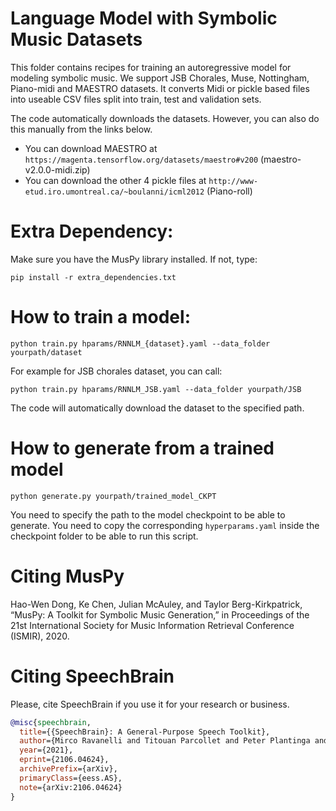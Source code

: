 # Language Model with Symbolic Music Datasets
This folder contains recipes for training an autoregressive model for modeling symbolic music. We support JSB Chorales, Muse, Nottingham, Piano-midi and MAESTRO datasets.
It converts Midi or pickle based files into useable CSV files split into train, test and validation sets.

The code automatically downloads the datasets. However, you can also do this manually from the links below.

* You can download MAESTRO at `https://magenta.tensorflow.org/datasets/maestro#v200` (maestro-v2.0.0-midi.zip)
* You can download the other 4 pickle files at `http://www-etud.iro.umontreal.ca/~boulanni/icml2012` (Piano-roll)


# Extra Dependency:
Make sure you have the MusPy library installed. If not, type:
```
pip install -r extra_dependencies.txt
```

# How to train a model:
```
python train.py hparams/RNNLM_{dataset}.yaml --data_folder yourpath/dataset
```
For example for JSB chorales dataset, you can call:
```
python train.py hparams/RNNLM_JSB.yaml --data_folder yourpath/JSB
```
The code will automatically download the dataset to the specified path.

# How to generate from a trained model

```
python generate.py yourpath/trained_model_CKPT
```
You need to specify the path to the model checkpoint to be able to generate. You need to copy the corresponding `hyperparams.yaml` inside the checkpoint folder to be able to run this script.


# **Citing MusPy**
Hao-Wen Dong, Ke Chen, Julian McAuley, and Taylor Berg-Kirkpatrick, “MusPy: A Toolkit for Symbolic Music Generation,” in Proceedings of the 21st International Society for Music Information Retrieval Conference (ISMIR), 2020.


# **Citing SpeechBrain**
Please, cite SpeechBrain if you use it for your research or business.

```bibtex
@misc{speechbrain,
  title={{SpeechBrain}: A General-Purpose Speech Toolkit},
  author={Mirco Ravanelli and Titouan Parcollet and Peter Plantinga and Aku Rouhe and Samuele Cornell and Loren Lugosch and Cem Subakan and Nauman Dawalatabad and Abdelwahab Heba and Jianyuan Zhong and Ju-Chieh Chou and Sung-Lin Yeh and Szu-Wei Fu and Chien-Feng Liao and Elena Rastorgueva and François Grondin and William Aris and Hwidong Na and Yan Gao and Renato De Mori and Yoshua Bengio},
  year={2021},
  eprint={2106.04624},
  archivePrefix={arXiv},
  primaryClass={eess.AS},
  note={arXiv:2106.04624}
}
```
